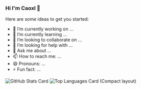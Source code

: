 ### Hi  I'm Caoxl 👋

Here are some ideas to get you started:

- 🔭 I’m currently working on ...
- 🌱 I’m currently learning ...
- 👯 I’m looking to collaborate on ...
- 🤔 I’m looking for help with ...
- 💬 Ask me about ...
- 📫 How to reach me: ...
- 😄 Pronouns: ...
- ⚡ Fun fact: ...

![GitHub Stats Card](https://github-readme-stats.vercel.app/api?username=Caoxl-C) ![Top Languages Card (Compact layout)](https://github-readme-stats.vercel.app/api/top-langs/?username=Caoxl-C&layout=compact)
